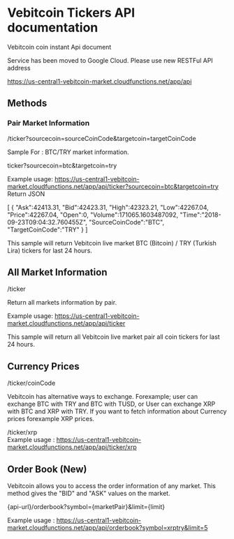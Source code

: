 # Vebitcoin Tickers API documentation

Vebitcoin coin instant Api document

Service has been moved to Google Cloud. Please use new  RESTFul API address

https://us-central1-vebitcoin-market.cloudfunctions.net/app/api

## Methods

### Pair Market Information

/ticker?sourcecoin=sourceCoinCode&targetcoin=targetCoinCode

Sample For : BTC/TRY market information.

ticker?sourcecoin=btc&targetcoin=try

Example usage: https://us-central1-vebitcoin-market.cloudfunctions.net/app/api/ticker?sourcecoin=btc&targetcoin=try
Return JSON

[
   {
      "Ask":42413.31,
      "Bid":42423.31,
      "High":42323.21,
      "Low":42267.04,
      "Price":42267.04,
      "Open":0,
      "Volume":171065.1603487092,
      "Time":"2018-09-23T09:04:32.760455Z",
      "SourceCoinCode":"BTC",
      "TargetCoinCode":"TRY"
   }
]

This sample will return Vebitcoin live market BTC (Bitcoin) / TRY (Turkish Lira) tickers for last 24 hours.

## All Market Information

/ticker

Return all markets information by pair.

Example usage: https://us-central1-vebitcoin-market.cloudfunctions.net/app/api/ticker

This sample will return all Vebitcoin live market pair all coin tickers for last 24 hours.

## Currency Prices

/ticker/coinCode

Vebitcoin has alternative ways to exchange. Forexample; user can exchange BTC with TRY and BTC with TUSD, or User can exchange XRP with BTC and XRP with TRY.
If you want to fetch information about Currency prices forexample XRP prices.

/ticker/xrp   
Example usage : https://us-central1-vebitcoin-market.cloudfunctions.net/app/api/ticker/xrp

## Order Book (New)

Vebitcoin allows you to access the order information of any market. This method gives the "BID" and "ASK" values on the market.

{api-url}/orderbook?symbol={marketPair}&limit={limit}

Example usage : https://us-central1-vebitcoin-market.cloudfunctions.net/app/api/orderbook?symbol=xrptry&limit=5


